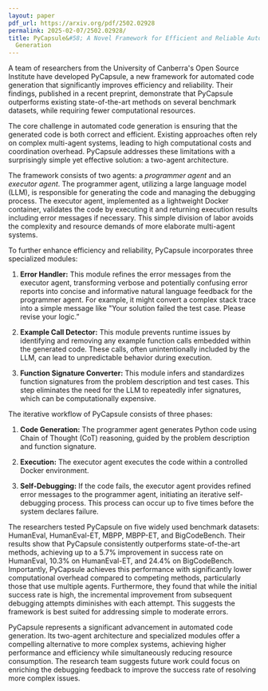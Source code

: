 ```yaml
---
layout: paper
pdf_url: https://arxiv.org/pdf/2502.02928
permalink: 2025-02-07/2502.02928/
title: PyCapsule&#58; A Novel Framework for Efficient and Reliable Automated Code
  Generation
---
```




A team of researchers from the University of Canberra's Open Source Institute have developed PyCapsule, a new framework for automated code generation that significantly improves efficiency and reliability.  Their findings, published in a recent preprint, demonstrate that PyCapsule outperforms existing state-of-the-art methods on several benchmark datasets, while requiring fewer computational resources.

The core challenge in automated code generation is ensuring that the generated code is both correct and efficient. Existing approaches often rely on complex multi-agent systems, leading to high computational costs and coordination overhead.  PyCapsule addresses these limitations with a surprisingly simple yet effective solution: a two-agent architecture.

The framework consists of two agents: a *programmer agent* and an *executor agent*. The programmer agent, utilizing a large language model (LLM), is responsible for generating the code and managing the debugging process. The executor agent, implemented as a lightweight Docker container, validates the code by executing it and returning execution results including error messages if necessary.  This simple division of labor avoids the complexity and resource demands of more elaborate multi-agent systems.

To further enhance efficiency and reliability, PyCapsule incorporates three specialized modules:

1.  **Error Handler:** This module refines the error messages from the executor agent, transforming verbose and potentially confusing error reports into concise and informative natural language feedback for the programmer agent.  For example, it might convert a complex stack trace into a simple message like "Your solution failed the test case. Please revise your logic.”

2.  **Example Call Detector:** This module prevents runtime issues by identifying and removing any example function calls embedded within the generated code.  These calls, often unintentionally included by the LLM, can lead to unpredictable behavior during execution.

3.  **Function Signature Converter:** This module infers and standardizes function signatures from the problem description and test cases. This step eliminates the need for the LLM to repeatedly infer signatures, which can be computationally expensive.

The iterative workflow of PyCapsule consists of three phases:

1.  **Code Generation:** The programmer agent generates Python code using Chain of Thought (CoT) reasoning, guided by the problem description and function signature.

2.  **Execution:** The executor agent executes the code within a controlled Docker environment.

3.  **Self-Debugging:** If the code fails, the executor agent provides refined error messages to the programmer agent, initiating an iterative self-debugging process. This process can occur up to five times before the system declares failure.

The researchers tested PyCapsule on five widely used benchmark datasets: HumanEval, HumanEval-ET, MBPP, MBPP-ET, and BigCodeBench. Their results show that PyCapsule consistently outperforms state-of-the-art methods, achieving up to a 5.7% improvement in success rate on HumanEval, 10.3% on HumanEval-ET, and 24.4% on BigCodeBench.  Importantly, PyCapsule achieves this performance with significantly lower computational overhead compared to competing methods, particularly those that use multiple agents.  Furthermore, they found that while the initial success rate is high, the incremental improvement from subsequent debugging attempts diminishes with each attempt.  This suggests the framework is best suited for addressing simple to moderate errors.

PyCapsule represents a significant advancement in automated code generation. Its two-agent architecture and specialized modules offer a compelling alternative to more complex systems, achieving higher performance and efficiency while simultaneously reducing resource consumption.  The research team suggests future work could focus on enriching the debugging feedback to improve the success rate of resolving more complex issues.